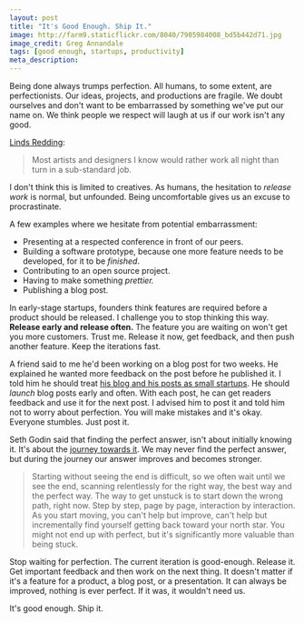 ```yaml
---
layout: post
title: "It's Good Enough. Ship It."
image: http://farm9.staticflickr.com/8040/7905984008_bd5b442d71.jpg
image_credit: Greg Annandale
tags: [good enough, startups, productivity]
meta_description: 
---
```


Being done always trumps perfection. All humans, to some extent, are perfectionists. Our ideas, projects, and productions are fragile. We doubt ourselves and don't want to be embarrassed by something we've put our name on. We think people we respect will laugh at us if our work isn't any good.

[Linds Redding][3]:
> Most artists and designers I know would rather work all night than turn in a sub-standard job. 

I don't think this is limited to creatives. As humans, the hesitation to _release work_ is normal, but unfounded. Being uncomfortable gives us an excuse to procrastinate.

A few examples where we hesitate from potential embarrassment:

* Presenting at a respected conference in front of our peers.
* Building a software prototype, because one more feature needs to be developed, for it to be _finished_.
* Contributing to an open source project.
* Having to make something _prettier._
* Publishing a blog post.

In early-stage startups, founders think features are required before a product should be released. I challenge you to stop thinking this way. __Release early and release often.__ The feature you are waiting on won't get you more customers. Trust me. Release it now, get feedback, and then push another feature. Keep the iterations fast.

A friend said to me he'd been working on a blog post for two weeks. He explained he wanted more feedback on the post before he published it. I told him he should treat [his blog and his posts as small startups][1]. He should _launch_ blog posts early and often. With each post, he can get readers feedback and use it for the next post. I advised him to post it and told him not to worry about perfection. You will make mistakes and it's okay. Everyone stumbles. Just post it.

Seth Godin said that finding the perfect answer, isn't about initially knowing it. It's about the [journey towards it][2]. We may never find the perfect answer, but during the journey our answer  improves and becomes stronger.

> Starting without seeing the end is difficult, so we often wait until we see the end, scanning relentlessly for the right way, the best way and the perfect way.
> The way to get unstuck is to start down the wrong path, right now.
> Step by step, page by page, interaction by interaction. As you start moving, you can't help but improve, can't help but incrementally find yourself getting back toward your north star.
> You might not end up with perfect, but it's significantly more valuable than being stuck.

Stop waiting for perfection. The current iteration is good-enough. Release it. Get important feedback and then work on the next thing. It doesn't matter if it's a feature for a product, a blog post, or a presentation. It can always be improved, nothing is ever perfect. If it was, it wouldn't need us.

It's good enough. Ship it.

[1]: /2012/10/a-blog-is-a-startup/ "Treat your blog like a startup"
[2]: http://sethgodin.typepad.com/seths_blog/2012/11/the-best-way-to-get-unstuck.html
[3]: http://www.lindsredding.com/2012/03/11/a-overdue-lesson-in-perspective/
